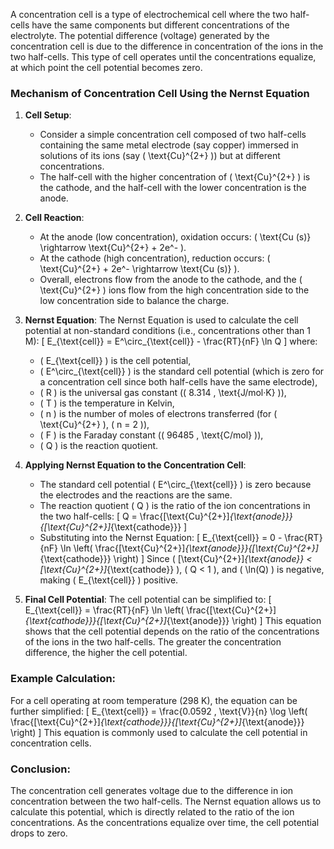 
A concentration cell is a type of electrochemical cell where the two half-cells have the same components but different concentrations of the electrolyte. The potential difference (voltage) generated by the concentration cell is due to the difference in concentration of the ions in the two half-cells. This type of cell operates until the concentrations equalize, at which point the cell potential becomes zero.

### Mechanism of Concentration Cell Using the Nernst Equation

1. **Cell Setup**:
   - Consider a simple concentration cell composed of two half-cells containing the same metal electrode (say copper) immersed in solutions of its ions (say \( \text{Cu}^{2+} \)) but at different concentrations.
   - The half-cell with the higher concentration of \( \text{Cu}^{2+} \) is the cathode, and the half-cell with the lower concentration is the anode.

2. **Cell Reaction**:
   - At the anode (low concentration), oxidation occurs: \( \text{Cu (s)} \rightarrow \text{Cu}^{2+} + 2e^- \).
   - At the cathode (high concentration), reduction occurs: \( \text{Cu}^{2+} + 2e^- \rightarrow \text{Cu (s)} \).
   - Overall, electrons flow from the anode to the cathode, and the \( \text{Cu}^{2+} \) ions flow from the high concentration side to the low concentration side to balance the charge.

3. **Nernst Equation**:
   The Nernst Equation is used to calculate the cell potential at non-standard conditions (i.e., concentrations other than 1 M):
   \[
   E_{\text{cell}} = E^\circ_{\text{cell}} - \frac{RT}{nF} \ln Q
   \]
   where:
   - \( E_{\text{cell}} \) is the cell potential,
   - \( E^\circ_{\text{cell}} \) is the standard cell potential (which is zero for a concentration cell since both half-cells have the same electrode),
   - \( R \) is the universal gas constant (\( 8.314 \, \text{J/mol·K} \)),
   - \( T \) is the temperature in Kelvin,
   - \( n \) is the number of moles of electrons transferred (for \( \text{Cu}^{2+} \), \( n = 2 \)),
   - \( F \) is the Faraday constant (\( 96485 \, \text{C/mol} \)),
   - \( Q \) is the reaction quotient.

4. **Applying Nernst Equation to the Concentration Cell**:
   - The standard cell potential \( E^\circ_{\text{cell}} \) is zero because the electrodes and the reactions are the same.
   - The reaction quotient \( Q \) is the ratio of the ion concentrations in the two half-cells: 
     \[
     Q = \frac{[\text{Cu}^{2+}]_{\text{anode}}}{[\text{Cu}^{2+}]_{\text{cathode}}}
     \]
   - Substituting into the Nernst Equation:
     \[
     E_{\text{cell}} = 0 - \frac{RT}{nF} \ln \left( \frac{[\text{Cu}^{2+}]_{\text{anode}}}{[\text{Cu}^{2+}]_{\text{cathode}}} \right)
     \]
     Since \( [\text{Cu}^{2+}]_{\text{anode}} < [\text{Cu}^{2+}]_{\text{cathode}} \), \( Q < 1 \), and \( \ln(Q) \) is negative, making \( E_{\text{cell}} \) positive.

5. **Final Cell Potential**:
   The cell potential can be simplified to:
   \[
   E_{\text{cell}} = \frac{RT}{nF} \ln \left( \frac{[\text{Cu}^{2+}]_{\text{cathode}}}{[\text{Cu}^{2+}]_{\text{anode}}} \right)
   \]
   This equation shows that the cell potential depends on the ratio of the concentrations of the ions in the two half-cells. The greater the concentration difference, the higher the cell potential.

### Example Calculation:
For a cell operating at room temperature (298 K), the equation can be further simplified:
\[
E_{\text{cell}} = \frac{0.0592 \, \text{V}}{n} \log \left( \frac{[\text{Cu}^{2+}]_{\text{cathode}}}{[\text{Cu}^{2+}]_{\text{anode}}} \right)
\]
This equation is commonly used to calculate the cell potential in concentration cells.

### Conclusion:
The concentration cell generates voltage due to the difference in ion concentration between the two half-cells. The Nernst equation allows us to calculate this potential, which is directly related to the ratio of the ion concentrations. As the concentrations equalize over time, the cell potential drops to zero.